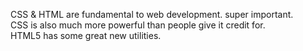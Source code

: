 CSS & HTML are fundamental to web development.  super important.  
CSS is also much more powerful than people give it credit for.  
HTML5 has some great new utilities.

